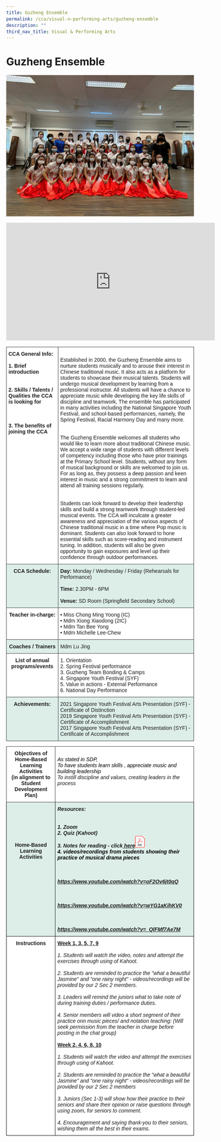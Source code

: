 ```yaml
---
title: Guzheng Ensemble
permalink: /cca/visual-n-performing-arts/guzheng-ensemble
description: ""
third_nav_title: Visual & Performing Arts
---
```

# **Guzheng Ensemble**

![](/images/Photo%201.jpeg)

<iframe width="560" height="315" src="https://www.youtube.com/embed/G3S4KU_0Z1I" title="YouTube video player" frameborder="0" allow="accelerometer; autoplay; clipboard-write; encrypted-media; gyroscope; picture-in-picture" allowfullscreen></iframe>

<br>

<table style="border-collapse:collapse;border-spacing:0" class="tg"><thead><tr><th style="background-color:#ffffff;border-color:#333333;border-style:solid;border-width:1px;font-family:Arial, sans-serif;font-size:14px;font-weight:bold;overflow:hidden;padding:10px 5px;text-align:left;vertical-align:top;word-break:normal">CCA General Info: <br><br>1. Brief introduction <br><br><br>2. Skills / Talents / Qualities the CCA is looking for <br><br><br><br>3. The benefits of joining the CCA <br></th><th style="background-color:#ffffff;border-color:#333333;border-style:solid;border-width:1px;font-family:Arial, sans-serif;font-size:14px;font-weight:normal;overflow:hidden;padding:10px 5px;text-align:left;vertical-align:top;word-break:normal"><br>Established in 2000, the Guzheng Ensemble aims to nurture students musically and to arouse their interest in Chinese traditional music. It also acts as a platform for students to showcase their musical talents. Students will undergo musical development by learning from a professional instructor. All students will have a chance to appreciate music while developing the key life skills of discipline and teamwork, The ensemble has participated in many activities including the National Singapore Youth Festival, and school-based performances, namely, the Spring Festival, Racial Harmony Day and many more.<br><br><br>The Guzheng Ensemble welcomes all students who would like to learn more about traditional Chinese music. We accept a wide range of students with different levels of competency including those who have prior trainings at the Primary School level. Students, without any form of musical background or skills are welcomed to join us. For as long as, they possess a deep passion and keen interest in music and a strong commitment to learn and attend all training sessions regularly. <br><br><br>Students can look forward to develop their leadership skills and build a strong teamwork through student-led musical events. The CCA will inculcate a greater awareness and appreciation of the various aspects of Chinese traditional music in a time where Pop music is dominant. Students can also look forward to hone essential skills such as score-reading and instrument tuning. In addition, students will also be given opportunity to gain exposures and level up their confidence through outdoor performances.<br></th></tr></thead><tbody><tr><td style="background-color:#DDEEE9;border-color:#333333;border-style:solid;border-width:1px;font-family:Arial, sans-serif;font-size:14px;font-weight:bold;overflow:hidden;padding:10px 5px;text-align:center;vertical-align:top;word-break:normal">CCA Schedule:<br></td><td style="background-color:#DDEEE9;border-color:#333333;border-style:solid;border-width:1px;font-family:Arial, sans-serif;font-size:14px;overflow:hidden;padding:10px 5px;text-align:left;vertical-align:top;word-break:normal"><span style="font-weight:bold">Day:</span> Monday / Wednesday / Friday (Rehearsals for Performance)<br><br><span style="font-weight:bold">Time: </span>2.30PM - 6PM<br><br><span style="font-weight:bold">Venue: </span>SD Room (Springfield Secondary School)<br></td></tr><tr><td style="background-color:#ffffff;border-color:#333333;border-style:solid;border-width:1px;font-family:Arial, sans-serif;font-size:14px;font-weight:bold;overflow:hidden;padding:10px 5px;text-align:center;vertical-align:top;word-break:normal">Teacher in-charge:</td><td style="background-color:#ffffff;border-color:#333333;border-style:solid;border-width:1px;font-family:Arial, sans-serif;font-size:14px;overflow:hidden;padding:10px 5px;text-align:left;vertical-align:top;word-break:normal">• Miss Chong Ming Yoong (IC)<br>• Mdm Xiong Xiaodong (2IC)<br>• Mdm Tan Bee Yong<br>• Mdm Michelle Lee-Chew</td></tr><tr><td style="background-color:#DDEEE9;border-color:#333333;border-style:solid;border-width:1px;font-family:Arial, sans-serif;font-size:14px;font-weight:bold;overflow:hidden;padding:10px 5px;text-align:center;vertical-align:top;word-break:normal">Coaches / Trainers<br></td><td style="background-color:#DDEEE9;border-color:#333333;border-style:solid;border-width:1px;font-family:Arial, sans-serif;font-size:14px;overflow:hidden;padding:10px 5px;text-align:left;vertical-align:top;word-break:normal">Mdm Lu Jing</td></tr><tr><td style="background-color:#ffffff;border-color:#333333;border-style:solid;border-width:1px;font-family:Arial, sans-serif;font-size:14px;font-weight:bold;overflow:hidden;padding:10px 5px;text-align:center;vertical-align:top;word-break:normal">List of annual programs/events<br></td><td style="background-color:#ffffff;border-color:#333333;border-style:solid;border-width:1px;font-family:Arial, sans-serif;font-size:14px;overflow:hidden;padding:10px 5px;text-align:left;vertical-align:top;word-break:normal">1. Orientation <br>2. Spring Festival performance <br>3. Guzheng Team Bonding &amp; Camps<br>4. Singapore Youth Festival (SYF) <br>5. Value in actions - External Performance<br>6. National Day Performance  </td></tr><tr><td style="background-color:#DDEEE9;border-color:#333333;border-style:solid;border-width:1px;font-family:Arial, sans-serif;font-size:14px;font-weight:bold;overflow:hidden;padding:10px 5px;text-align:center;vertical-align:top;word-break:normal">Achievements:<br></td><td style="background-color:#DDEEE9;border-color:#333333;border-style:solid;border-width:1px;font-family:Arial, sans-serif;font-size:14px;overflow:hidden;padding:10px 5px;text-align:left;vertical-align:top;word-break:normal">2021 Singapore Youth Festival Arts Presentation (SYF) - Certificate of Distinction<br>2019 Singapore Youth Festival Arts Presentation (SYF) - Certificate of Accomplishment<br><span style="background-color:transparent">2017 Singapore Youth Festival Arts Presentation (SYF) - Certificate of Accomplishment </span></td></tr></tbody></table>

<table style="border-collapse:collapse;border-spacing:0" class="tg"><thead><tr><th style="background-color:#ffffff;border-color:#333333;border-style:solid;border-width:1px;font-family:Arial, sans-serif;font-size:14px;font-weight:bold;overflow:hidden;padding:10px 5px;text-align:center;vertical-align:top;word-break:normal">Objectives of Home-Based Learning Activities<br>(in alignment to Student Development Plan)</th><th style="background-color:#ffffff;border-color:#333333;border-style:solid;border-width:1px;font-family:Arial, sans-serif;font-size:14px;font-style:italic;font-weight:normal;overflow:hidden;padding:10px 5px;text-align:left;vertical-align:top;word-break:normal"><br><span style="color:black">As stated in SDP,</span><br><span style="color:black">To have students learn skills , appreciate music and building leadership</span><br>To instill discipline and values, creating leaders in the process</th></tr></thead><tbody><tr><td style="background-color:#DDEEE9;border-color:black;border-style:solid;border-width:1px;font-family:Arial, sans-serif;font-size:14px;font-weight:bold;overflow:hidden;padding:10px 5px;text-align:center;vertical-align:top;word-break:normal"><br><br><br><br><br><br>Home-Based Learning Activities</td><td style="background-color:#DDEEE9;border-color:black;border-style:solid;border-width:1px;font-family:Arial, sans-serif;font-size:14px;font-style:italic;font-weight:bold;overflow:hidden;padding:10px 5px;text-align:left;vertical-align:top;word-break:normal">Resources:<br><br><br>1. Zoom<br>2. Quiz (Kahoot)<br>3. Notes for reading - click<a href="(/files/Introduction%20To%20Guzheng%20.pdf)"> here</a><img src="/images/pdf.png" alt="pdf.png" width="26" height="31"><br><span style="font-weight:bold;color:#000">4. videos/recordings from students showing their practice of musical drama pieces</span><br><br><br><br><a href="https://www.youtube.com/watch?v=oF2Ov6jt0qQ" target="_blank" rel="noopener noreferrer"> https://www.youtube.com/watch?v=oF2Ov6jt0qQ</a><br><br><span style="font-weight:normal;color:#000"> </span><br><br><a href="https://www.youtube.com/watch?v=wYG1aKihKV0" target="_blank" rel="noopener noreferrer">https://www.youtube.com/watch?v=wYG1aKihKV0</a><br><br><span style="font-weight:normal;color:#000"> </span><br><br><a href="https://www.youtube.com/watch?v=_QlFMf7Ae7M" target="_blank" rel="noopener noreferrer">https://www.youtube.com/watch?v=_QlFMf7Ae7M</a><br></td></tr><tr><td style="background-color:#ffffff;border-color:black;border-style:solid;border-width:1px;font-family:Arial, sans-serif;font-size:14px;font-weight:bold;overflow:hidden;padding:10px 5px;text-align:center;vertical-align:top;word-break:normal">Instructions</td><td style="background-color:#ffffff;border-color:black;border-style:solid;border-width:1px;font-family:Arial, sans-serif;font-size:14px;overflow:hidden;padding:10px 5px;text-align:left;vertical-align:top;word-break:normal"><span style="font-weight:bold;text-decoration:underline">Week 1, 3, 5, 7, 9</span><br><br><span style="font-style:italic">1. Students will watch the video, notes and attempt the exercises through using of Kahoot.</span><br><br><span style="font-style:italic">2. Students are reminded to practice the "what a beautiful Jasmine" and "one rainy night" - videos/recordings will be provided by our 2 Sec 2 members.</span><br><br><span style="font-style:italic">3. Leaders will remind the juniors what to take note of during training duties / performance duties. </span><br><br><span style="font-style:italic">4.  Senior members will video a short segment of their practice onn music pieces/ and notation teaching: (Will seek permission from the teacher in charge before posting in the chat group)</span><br><br><span style="font-weight:bold;text-decoration:underline">Week 2, 4, 6, 8, 10</span><br><br><span style="font-style:italic">1. Students will watch the video and attempt the exercises through using of Kahoot. </span><br><br><span style="font-style:italic">2. Students are reminded to practice the "what a beautiful Jasmine" and "one rainy night" - videos/recordings will be provided by our 2 Sec 2 members</span><br><br><span style="font-style:italic">3. Juniors (Sec 1-3) will show how their practice to their seniors and share their opinion or raise questions through using zoom, for seniors to comment. </span><br><br><span style="font-style:italic">4. Encouragement and saying thank-you to their seniors, wishing them all the best in their exams. </span></td></tr></tbody></table>